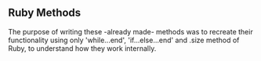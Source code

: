 Ruby Methods
------------

The purpose of writing these -already made- methods was to recreate their functionality using only 'while...end', 'if...else...end' and .size method of Ruby, to understand how they work internally.